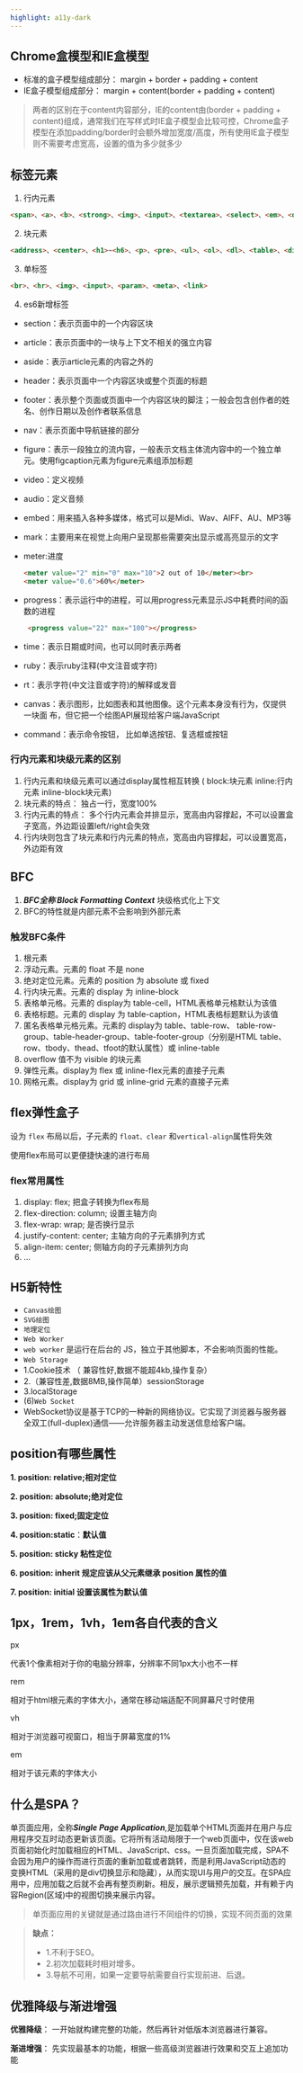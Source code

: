 ```yaml
---
highlight: a11y-dark
---
```


## Chrome盒模型和IE盒模型

- 标准的盒子模型组成部分： margin + border + padding + content
- IE盒子模型组成部分： margin + content(border + padding + content)

> 两者的区别在于content内容部分，IE的content由(border + padding + content)组成，通常我们在写样式时IE盒子模型会比较可控，Chrome盒子模型在添加padding/border时会额外增加宽度/高度，所有使用IE盒子模型则不需要考虑宽高，设置的值为多少就多少

## 标签元素

1. 行内元素

```html
<span>、<a>、<b>、<strong>、<img>、<input>、<textarea>、<select>、<em>、<del>
```

2. 块元素

```html
<address>、<center>、<h1>~<h6>、<p>、<pre>、<ul>、<ol>、<dl>、<table>、<div>、<form>
```

3. 单标签

```html
<br>、<hr>、<img>、<input>、<param>、<meta>、<link>
```

4. es6新增标签

- section：表示页面中的一个内容区块
- article：表示页面中的一块与上下文不相关的强立内容
- aside：表示article元素的内容之外的
- header：表示页面中一个内容区块或整个页面的标题
- footer：表示整个页面或页面中一个内容区块的脚注；一般会包含创作者的姓名、创作日期以及创作者联系信息
- nav：表示页面中导航链接的部分
- figure：表示一段独立的流内容，一般表示文档主体流内容中的一个独立单元。使用figcaption元素为figure元素组添加标题
- video：定义视频
- audio：定义音频
- embed：用来插入各种多媒体，格式可以是Midi、Wav、AIFF、AU、MP3等
- mark：主要用来在视觉上向用户呈现那些需要突出显示或高亮显示的文字
- meter:进度

  ```html
  <meter value="2" min="0" max="10">2 out of 10</meter><br>
  <meter value="0.6">60%</meter>
  ```

- progress：表示运行中的进程，可以用progress元素显示JS中耗费时间的函数的进程

  ```html
   <progress value="22" max="100"></progress>
  ```  

- time：表示日期或时间，也可以同时表示两者
- ruby：表示ruby注释(中文注音或字符)
- rt：表示字符(中文注音或字符)的解释或发音
- canvas：表示图形，比如图表和其他图像。这个元素本身没有行为，仅提供一块面 布，但它把一个绘图API展现给客户端JavaScript
- command：表示命令按钮， 比如单选按钮、复选框或按钮

### 行内元素和块级元素的区别

1. 行内元素和块级元素可以通过display属性相互转换 ( block:块元素 inline:行内元素 inline-block块元素)
2. 块元素的特点： 独占一行，宽度100%
3. 行内元素的特点： 多个行内元素会并排显示，宽高由内容撑起，不可以设置盒子宽高，外边距设置left/right会失效
4. 行内块则包含了块元素和行内元素的特点，宽高由内容撑起，可以设置宽高，外边距有效

## BFC

1. ***BFC全称 Block Formatting Context*** 块级格式化上下文
2. BFC的特性就是内部元素不会影响到外部元素

### 触发BFC条件

1. 根元素
2. 浮动元素。元素的 float 不是 none
3. 绝对定位元素。元素的 position 为 absolute 或 fixed
4. 行内块元素。元素的 display 为 inline-block
5. 表格单元格。元素的 display为 table-cell，HTML表格单元格默认为该值
6. 表格标题。元素的 display 为 table-caption，HTML表格标题默认为该值
7. 匿名表格单元格元素。元素的 display为 table、table-row、 table-row-group、table-header-group、table-footer-group（分别是HTML table、row、tbody、thead、tfoot的默认属性）或 inline-table
8. overflow 值不为 visible 的块元素
9. 弹性元素。display为 flex 或 inline-flex元素的直接子元素
10. 网格元素。display为 grid 或 inline-grid 元素的直接子元素

## flex弹性盒子

设为 `flex` 布局以后，子元素的 `float、clear` 和`vertical-align`属性将失效

使用flex布局可以更便捷快速的进行布局

### flex常用属性

1. display: flex; 把盒子转换为flex布局
2. flex-direction: column; 设置主轴方向
3. flex-wrap: wrap; 是否换行显示
4. justify-content: center; 主轴方向的子元素排列方式
5. align-item: center; 侧轴方向的子元素排列方向
6. ...

## H5新特性

- `Canvas绘图`
- `SVG绘图`
- `地理定位`
- `Web Worker`
- `web worker` 是运行在后台的 JS，独立于其他脚本，不会影响页面的性能。
- `Web Storage`
- 1.Cookie技术 （ 兼容性好,数据不能超4kb,操作复杂）
- 2.（兼容性差,数据8MB,操作简单）sessionStorage
- 3.localStorage
- (6)`Web Socket`
- WebSocket协议是基于TCP的一种新的网络协议。它实现了浏览器与服务器全双工(full-duplex)通信——允许服务器主动发送信息给客户端。

## position有哪些属性

**1. position: relative;相对定位**

**2. position: absolute;绝对定位**

**3. position: fixed;固定定位**

**4. position:static**：**默认值**

**5. position: sticky 粘性定位**

**6. position: inherit 规定应该从父元素继承 position 属性的值**

**7. position: initial 设置该属性为默认值**

## 1px，1rem，1vh，1em各自代表的含义

px

代表1个像素相对于你的电脑分辨率，分辨率不同1px大小也不一样

rem

相对于html根元素的字体大小，通常在移动端适配不同屏幕尺寸时使用

vh

相对于浏览器可视窗口，相当于屏幕宽度的1%

em

相对于该元素的字体大小

## 什么是SPA？

单页面应用，全称***Single Page Application***,是加载单个HTML页面并在用户与应用程序交互时动态更新该页面。它将所有活动局限于一个web页面中，仅在该web页面初始化时加载相应的HTML、JavaScript、css。一旦页面加载完成，SPA不会因为用户的操作而进行页面的重新加载或者跳转，而是利用JavaScript动态的变换HTML（采用的是div切换显示和隐藏），从而实现UI与用户的交互。在SPA应用中，应用加载之后就不会再有整页刷新。相反，展示逻辑预先加载，并有赖于内容Region(区域)中的视图切换来展示内容。

>单页面应用的关键就是通过路由进行不同组件的切换，实现不同页面的效果

> **缺点：**
>
>- 1.不利于SEO。
>- 2.初次加载耗时相对增多。
>- 3.导航不可用，如果一定要导航需要自行实现前进、后退。

## 优雅降级与渐进增强

**优雅降级**： 一开始就构建完整的功能，然后再针对低版本浏览器进行兼容。

**渐进增强**： 先实现最基本的功能，根据一些高级浏览器进行效果和交互上追加功能
